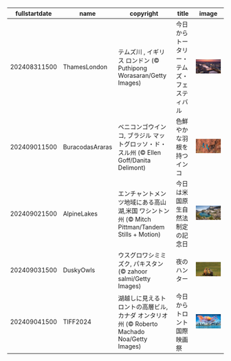 |fullstartdate|name|copyright|title|image|
|--|--|--|--|--|
202408311500|ThamesLondon|テムズ川 , イギリス ロンドン (© Puthipong Worasaran/Getty Images)|今日からトータリー・テムズ・フェスティバル|![](/ja-JP/2024/09/202408311500ThamesLondon.jpg)|
202409011500|BuracodasAraras|ベニコンゴウインコ, ブラジル マットグロッソ・ド・スル州 (© Ellen Goff/Danita Delimont)|色鮮やかな羽根を持つインコ|![](/ja-JP/2024/09/202409011500BuracodasAraras.jpg)|
202409021500|AlpineLakes|エンチャントメンツ地域にある高山湖,米国 ワシントン州 (© Mitch Pittman/Tandem Stills + Motion)|今日は米国原生自然法制定の記念日|![](/ja-JP/2024/09/202409021500AlpineLakes.jpg)|
202409031500|DuskyOwls|ウスグロワシミミズク, パキスタン (© zahoor salmi/Getty Images)|夜のハンター|![](/ja-JP/2024/09/202409031500DuskyOwls.jpg)|
202409041500|TIFF2024|湖越しに見えるトロントの高層ビル, カナダ オンタリオ州 (© Roberto Machado Noa/Getty Images)|今日からトロント国際映画祭|![](/ja-JP/2024/09/202409041500TIFF2024.jpg)|
